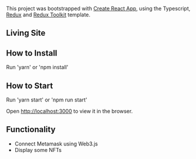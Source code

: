 This project was bootstrapped with [Create React App](https://github.com/facebook/create-react-app), using the Typescript, [Redux](https://redux.js.org/) and [Redux Toolkit](https://redux-toolkit.js.org/) template.

## Living Site


## How to Install
 
Run 'yarn' or 'npm install'
## How to Start
 
Run 'yarn start' or 'npm run start'

Open [http://localhost:3000](http://localhost:3000) to view it in the browser.

## Functionality

- Connect Metamask using Web3.js
- Display some NFTs